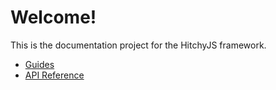 # Welcome!

This is the documentation project for the HitchyJS framework.

* [Guides](chapters/guides/)
* [API Reference](chapters/api/)
